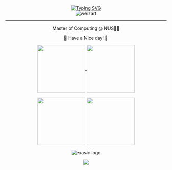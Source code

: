 <div align="center">
    <a href="https://git.io/typing-svg"><img src="https://readme-typing-svg.herokuapp.com?font=Fira+Code&size=30&pause=1000&center=true&vCenter=true&width=870&height=100&lines=Hello+World!;I'm+Ziang.;A+Software+Developer;A+Data+Engineer;A+Travler." alt="Typing SVG" /></a>
</div>
<div align="center">
    <img src="https://komarev.com/ghpvc/?username=weizart&label=Profile%20views&color=0e75b6&style=flat" alt="weizart" />
</div>
<hr>

<div align="center">
    <p>Master of Computing @ NUS👨‍🎓</p>
    <p>🌟 Have a Nice day! 🌟</p>
</div>

<p align="center">
  <a href="https://github.com/weizart">
    <img align="center"
         height="150em"
         src="https://github-readme-stats.vercel.app/api?username=Weizart&show_icons=true&include_all_commits=true&count_private=true&theme=transparent&hide=stars&hide_rank=true" />
  </a>
  <a href="https://github.com/weizart">
    <img align="center"
         height="150em"
         src="https://github-readme-stats.vercel.app/api/top-langs?username=Weizart&show_icons=true&include_all_commits=true&count_private=true&theme=transparent&layout=compact&hide=jupyter%20notebook,html" />
  </a>
</p>

<p align="center">
    <img align="center"
         height="150em"
         src="https://github-profile-summary-cards.vercel.app/api/cards/profile-details?username=weizart&theme=github" />
    <img align="center"
         height="150em"
         src="http://github-profile-summary-cards.vercel.app/api/cards/productive-time?username=weizart&theme=github&utcOffset=8" />
  </a>
</p>
  <!--
  <a href="https://github.com/weizart">
    <img align="center"
         height="150em"
         src="https://github-readme-stats.vercel.app/api/wakatime?username=weizart&layout=default&theme=light&langs_count=10&count_private=true&include_all_commits=true" />
  </a>
-->
<p align="center">
  <img src="https://skillicons.dev/icons?i=python,java,mysql,postgresql,redis,mongodb,kafka,selenium,postman,matlab,pytorch,tensorflow,docker,kubernetes,linux&theme=light" alt="exasic logo" />
</p>
<p align="center">
  <a href="https://github.com/weizart">
    <img
      align="center"
      src="https://github-profile-trophy.vercel.app/?username=weizart&theme=onedark&no-frame=true&row=1&&margin-w=20&no-bg=true"/>
  </a>
</a>
</p>
